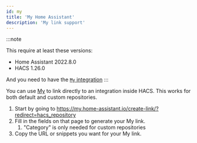 ```yaml
---
id: my
title: 'My Home Assistant'
description: 'My link support'
---
```


:::note

This require at least these versions:

- Home Assistant 2022.8.0
- HACS 1.26.0

And you need to have the [`My` integration](https://www.home-assistant.io/integrations/my/)
:::

You can use [My](https://my.home-assistant.io) to link directly to an integration inside HACS.
This works for both default and custom repositories.

1. Start by going to https://my.home-assistant.io/create-link/?redirect=hacs_repository
1. Fill in the fields on that page to generate your My link.
   1. "Category" is only needed for custom repositories
1. Copy the URL or snippets you want for your My link.
